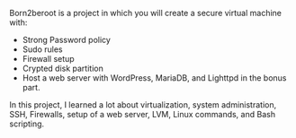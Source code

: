 Born2beroot is a project in which you will create a secure virtual machine with:
  - Strong Password policy
  - Sudo rules
  - Firewall setup
  - Crypted disk partition
  - Host a web server with WordPress, MariaDB, and Lighttpd in the bonus part.

In this project, I learned a lot about virtualization, system administration, SSH, Firewalls, setup of a web server, LVM, Linux commands, and Bash scripting.
